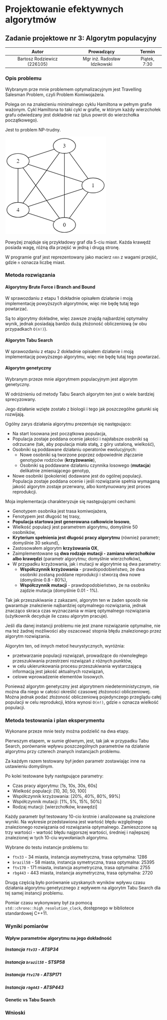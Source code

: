 # Projektowanie efektywnych algorytmów
## Zadanie projektowe nr 3: Algorytm populacyjny

| Autor | Prowadzący | Termin |
| :-: | :-: | :-: |
| Bartosz Rodziewicz (226105) | Mgr inż. Radosław Idzikowski | Piątek, 7:30 |

### Opis problemu
Wybranym prze mnie problemem optymalizacyjnym jest Travelling Salesman Problem, czyli Problem Komiwojażera.

Polega on na znalezieniu minimalnego cyklu Hamiltona w pełnym grafie ważonym. Cykl Hamiltona to taki cykl w grafie, w którym każdy wierzchołek grafu odwiedzany jest dokładnie raz (plus powrót do wierzchołka początkowego).

Jest to problem NP-trudny.

![Graf dla 5 miast](../report-stage1/graphs/graph2.png)

Powyżej znajduje się przykładowy graf dla 5-ciu miast. Każda krawędź posiada wagę, różną dla przejść w jedną i drugą stronę.

W programie graf jest reprezentowany jako macierz `n`x`n` z wagami przejść, gdzie `n` oznacza liczbę miast.

### Metoda rozwiązania
#### Algorytmy Brute Force i Branch and Bound
W sprawozdaniu z etapu 1 dokładnie opisałem działanie i moją implementację powyższych algorytmów, więc nie będę tutaj tego powtarzać.

Są to algorytmy dokładne, więc zawsze znajdą najbardziej optymalny wynik, jednak posiadają bardzo dużą złożoność obliczeniową (w obu przypadkach `O(n!)`).

#### Algorytm Tabu Search
W sprawozdaniu z etapu 2 dokładnie opisałem działanie i moją implementację powyższego algorytmu, więc nie będę tutaj tego powtarzać.

#### Algorytm genetyczny
Wybranym przeze mnie algorytmem populacyjnym jest algorytm genetyczny.

W odróżnieniu od metody Tabu Search algorytm ten jest o wiele bardziej sprecyzowany.

Jego działanie wzięte zostało z biologii i tego jak poszczególne gatunki się rozwijają.

Ogólny zarys działania algorytmu prezentuje się następująco:
* Na start losowana jest początkowa populacja,
* Populacja zostaje poddana ocenie jakości i najsłabsze osobniki są odrzucane (tak, aby populacja miała stałą, z góry ustaloną, wielkość),
* Osobniki są poddawane działaniu operatorów ewolucyjnych:
	* Nowe osobniki są tworzone poprzez odpowiednie złączanie genotypów rodziców (**krzyżowanie**),
	* Osobniki są poddawane działaniu czynnika losowego (**mutacja**) delikatnie zmieniającego genotyp,
* Nowe osobniki (pokolenie) dodawane jest do ogólnej populacji. Populacja zostaje poddana ocenie i jeśli rozwiązanie spełnia wymaganą jakość algorytm zostaje przerwany, albo kontynuowany jest proces reprodukcji.

Moja implementacja charakteryzuje się następującymi cechami:
* Genotypem osobnika jest trasa komiwojażera,
* Fenotypem jest długość tej trasy,
* **Populacja startowa jest generowana całkowicie losowo**,
* Wielkość populacji jest parametrem algorytmu, domyślnie 50 osobników,
* **Kryterium spełnienia jest długość pracy algorytmu** (również parametr; domyślnie 30 sekund),
* Zastosowałem algorytm **krzyżowania OX**,
* Zaimplementowane są **dwa rodzaje mutacji - zamiana wierzchołków albo krawędzi** (parametr algorytmu; domyślnie wierzchołków),
* W przypadku krzyżowania, jak i mutacji w algorytmie są dwa parametry:
	* **Współczynnik krzyżowania** - prawdopodobieństwo, że dwa osobniki zostaną poddane reprodukcji i stworzą dwa nowe (domyślnie 0.8 - 80%),
	* **Współczynnik mutacji** - prawdopodobieństwo, że na osobniku zajdzie mutacja (domyślnie 0.01 - 1%).

Tak jak przeszukiwanie z zakazami, algorytm ten w żaden sposób nie gwarantuje znalezienie najbardziej optymalnego rozwiązania, jednak znacząco skraca czas wyznaczania w miarę optymalnego rozwiązania (użytkownik decyduje ile czasu algorytm pracuje).

Jeśli dla danej instancji problemu nie jest znane rozwiązanie optymalne, nie ma też żadnej możliwości aby oszacować stopnia błędu znalezionego przez algorytm rozwiązania.

Algorytm ten, od innych metod heurystycznych, wyróżnia:
* przetwarzanie populacji rozwiązań, prowadzące do równoległego przeszukiwania przestrzeni rozwiązań z różnych punktów,
* w celu ukierunkowania procesu przeszukiwania wystarczającą informacją jest jakość aktualnych rozwiązań,
* celowe wprowadzenie elementów losowych.

Ponieważ algorytm genetyczny jest algorytmem niedeterministycznym, nie można dla niego w całości określić czasowej złożoności obliczeniowej. Można jednak podać złożoność obliczeniową pojedynczego przeglądu całej populacji w celu reprodukcji, która wynosi `O(n!)`, gdzie `n` oznacza wielkość populacji.

### Metoda testowania i plan eksperymentu
Wykonane przeze mnie testy można podzielić na dwa etapy.

Pierwszym etapem, w sumie głównym, jest, tak jak w przypadku Tabu Search, porównanie wpływu poszczególnych parametrów na działanie algorytmu przy czterech znanych instancjach problemu.

Za każdym razem testowany był jeden parametr zostawiając inne na ustawieniu domyślnym.

Po kolei testowane były następujące parametry:
* Czas pracy algorytmu: [1s, 10s, 30s, 60s]
* Wielkość populacji: [10, 30, 50, 100]
* Współczynnik krzyżowania: [20%, 40%, 80%, 99%]
* Współczynnik mutacji: [1%, 5%, 15%, 50%]
* Rodzaj mutacji: [wierzchołków, krawędzi]

Każdy parametr był testowany 10-cio krotnie i analizowane są znalezione wyniki. Na wykresie przedstawiona jest wartość błędu względnego znalezionego rozwiązania od rozwiązania optymalnego. Zamieszczone są trzy wartości - wartość błędu najgorszej wartości, średniej i najlepszej znalezionej w tych 10-ciu wywołaniach algorytmu.

Wybrane do testu instancje problemu to:
* `ftv33` - 34 miasta, instancja asymetryczna, trasa optymalna: 1286
* `brazil58` - 58 miasta, instancja symetryczna, trasa optymalna: 25395
* `ftv170` - 171 miasta, instancja asymetryczna, trasa optymalna: 2755
* `rbg443` - 443 miasta, instancja asymetryczna, trasa optymalna: 2720

Drugą częścią było porównanie uzyskanych wyników wpływu czasu działania algorytmu genetycznego z wpływem na algorytm Tabu Search dla tej samej instancji problemu.

Pomiar czasu wykonywany był za pomocą `std::chrono::high_resolution_clock`, dostępnego w bibliotece standardowej C++11.

### Wyniki pomiarów
#### Wpływ parametrów algorytmu na jego dokładność
##### Instancja `ftv33` - ATSP34
##### Instancja `brazil58` - STSP58
##### Instancja `ftv170` - ATSP171
##### Instancja `rbg443` - ATSP443
#### Genetic vs Tabu Search
### Wnioski
